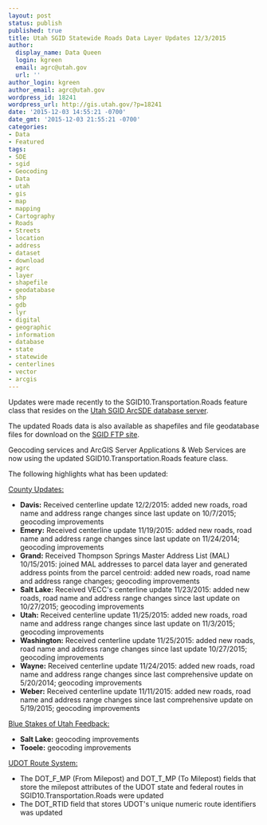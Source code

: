 ```yaml
---
layout: post
status: publish
published: true
title: Utah SGID Statewide Roads Data Layer Updates 12/3/2015
author:
  display_name: Data Queen
  login: kgreen
  email: agrc@utah.gov
  url: ''
author_login: kgreen
author_email: agrc@utah.gov
wordpress_id: 18241
wordpress_url: http://gis.utah.gov/?p=18241
date: '2015-12-03 14:55:21 -0700'
date_gmt: '2015-12-03 21:55:21 -0700'
categories:
- Data
- Featured
tags:
- SDE
- sgid
- Geocoding
- Data
- utah
- gis
- map
- mapping
- Cartography
- Roads
- Streets
- location
- address
- dataset
- download
- agrc
- layer
- shapefile
- geodatabase
- shp
- gdb
- lyr
- digital
- geographic
- information
- database
- state
- statewide
- centerlines
- vector
- arcgis
---
```

<p>Updates were made recently to the SGID10.Transportation.Roads feature class that resides on the <a href="{{ "/data/how-to-connect-to-the-sgid-via-sde/" | prepend: site.baseurl }}">Utah SGID ArcSDE database server</a>.</p>
<p>The updated Roads data is also available as shapefiles and file geodatabase files for download on the <a href="ftp://ftp.agrc.utah.gov/UtahSGID_Vector/UTM12_NAD83/TRANSPORTATION/PackagedData/_Statewide/UtahRoadAndHighwaySystem/">SGID FTP site</a>.</p>
<p>Geocoding services and ArcGIS Server Applications & Web Services are now using the updated SGID10.Transportation.Roads feature class.</p>
<p>The following highlights what has been updated:</p>
<p><span style="text-decoration: underline;">County Updates:</span></p>
<ul>
<li><strong>Davis:</strong> Received centerline update 12/2/2015: added new roads, road name and address range changes since last update on 10/7/2015; geocoding improvements</li>
<li><strong>Emery:</strong> Received centerline update 11/19/2015: added new roads, road name and address range changes since last update on 11/24/2014; geocoding improvements</li>
<li><strong>Grand:</strong> Received Thompson Springs Master Address List (MAL) 10/15/2015: joined MAL addresses to parcel data layer and generated address points from the parcel centroid: added new roads, road name and address range changes; geocoding improvements</li>
<li><strong>Salt Lake:</strong> Received VECC's centerline update 11/23/2015: added new roads, road name and address range changes since last update on 10/27/2015; geocoding improvements</li>
<li><strong>Utah:</strong> Received centerline update 11/25/2015: added new roads, road name and address range changes since last update on 11/3/2015; geocoding improvements</li>
<li><strong>Washington:</strong> Received centerline update 11/25/2015: added new roads, road name and address range changes since last update 10/27/2015; geocoding improvements</li>
<li><strong>Wayne:</strong> Received centerline update 11/24/2015: added new roads, road name and address range changes since last comprehensive update on 5/20/2014; geocoding improvements</li>
</li>
<li><strong>Weber:</strong> Received centerline update 11/11/2015: added new roads, road name and address range changes since last comprehensive update on 5/19/2015; geocoding improvements</li>
</li>
</ul>
<p><span style="text-decoration: underline;">Blue Stakes of Utah Feedback:</span></p>
<ul>
<li><strong>Salt Lake:</strong> geocoding improvements</li>
<li><strong>Tooele:</strong> geocoding improvements</li>
</ul>
<p><span style="text-decoration: underline;">UDOT Route System:</span></p>
<ul>
<li>The DOT_F_MP (From Milepost) and DOT_T_MP (To Milepost) fields that store the milepost attributes of the UDOT state and federal routes in SGID10.Transportation.Roads were updated</li>
<li>The DOT_RTID field that stores UDOT's unique numeric route identifiers was updated</li>
